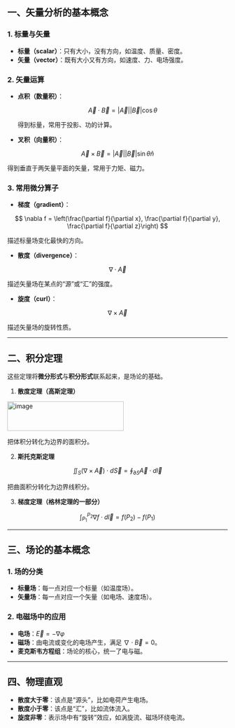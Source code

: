 ## 一、矢量分析的基本概念

### 1. 标量与矢量

* **标量（scalar）**：只有大小，没有方向，如温度、质量、密度。
* **矢量（vector）**：既有大小又有方向，如速度、力、电场强度。

### 2. 矢量运算

* **点积（数量积）**：

  $$
  \vec{A}\cdot \vec{B} = |\vec{A}||\vec{B}|\cos\theta
  $$

  得到标量，常用于投影、功的计算。

* **叉积（向量积）**：

$$
\vec{A}\times \vec{B} = |\vec{A}||\vec{B}|\sin\theta \hat{n}
$$

  得到垂直于两矢量平面的矢量，常用于力矩、磁力。

### 3. 常用微分算子

* **梯度（gradient）**：

$$
\nabla f = \left(\frac{\partial f}{\partial x}, \frac{\partial f}{\partial y}, \frac{\partial f}{\partial z}\right)
$$

  描述标量场变化最快的方向。

* **散度（divergence）**：

$$
\nabla \cdot \vec{A}
$$

  描述矢量场在某点的“源”或“汇”的强度。

* **旋度（curl）**：

$$
\nabla \times \vec{A}
$$

  描述矢量场的旋转性质。

---

## 二、积分定理

这些定理将**微分形式**与**积分形式**联系起来，是场论的基础。

1. **散度定理（高斯定理）**

<img width="266" height="67" alt="image" src="https://github.com/user-attachments/assets/d2214d9a-3e50-48ab-a6a7-926722424bf2" />


   把体积分转化为边界的面积分。

2. **斯托克斯定理**

$$
\iint_S (\nabla \times \vec{A}) \cdot d\vec{S} = \oint_{\partial S} \vec{A}\cdot d\vec{l}
$$

   把曲面积分转化为边界线积分。

3. **梯度定理（格林定理的一部分）**

$$
\int_{P_1}^{P_2} \nabla f \cdot d\vec{l} = f(P_2) - f(P_1)
$$

---

## 三、场论的基本概念

### 1. 场的分类

* **标量场**：每一点对应一个标量（如温度场）。
* **矢量场**：每一点对应一个矢量（如电场、速度场）。

### 2. 电磁场中的应用

* **电场**：$\vec{E} = -\nabla \varphi$
* **磁场**：由电流或变化的电场产生，满足 $\nabla \cdot \vec{B} = 0$。
* **麦克斯韦方程组**：场论的核心，统一了电与磁。

---

## 四、物理直观

* **散度大于零**：该点是“源头”，比如电荷产生电场。
* **散度小于零**：该点是“汇”，比如流体流入。
* **旋度非零**：表示场中有“旋转”效应，如涡旋流、磁场环绕电流。

